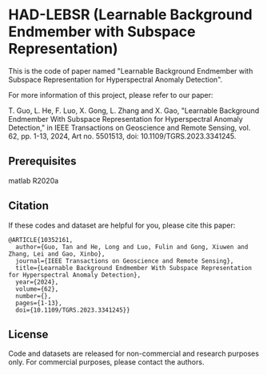 # HAD-LEBSR (Learnable Background Endmember with Subspace Representation)

This is the code of paper named "Learnable Background Endmember with Subspace Representation for Hyperspectral Anomaly Detection".

For more information of this project, please refer to our paper:

T. Guo, L. He, F. Luo, X. Gong, L. Zhang and X. Gao, "Learnable Background Endmember With Subspace Representation for Hyperspectral Anomaly Detection," in IEEE Transactions on Geoscience and Remote Sensing, vol. 62, pp. 1-13, 2024, Art no. 5501513, doi: 10.1109/TGRS.2023.3341245.

## Prerequisites

matlab R2020a

## Citation

If these codes and dataset are helpful for you, please cite this paper:

```
@ARTICLE{10352161,
  author={Guo, Tan and He, Long and Luo, Fulin and Gong, Xiuwen and Zhang, Lei and Gao, Xinbo},
  journal={IEEE Transactions on Geoscience and Remote Sensing}, 
  title={Learnable Background Endmember With Subspace Representation for Hyperspectral Anomaly Detection}, 
  year={2024},
  volume={62},
  number={},
  pages={1-13},
  doi={10.1109/TGRS.2023.3341245}}
```
## License
Code and datasets are released for non-commercial and research purposes only. For commercial purposes, please contact the authors.
